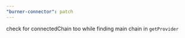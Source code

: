 ```yaml
---
"burner-connector": patch
---
```


check for connectedChain too while finding main chain in `getProvider`
